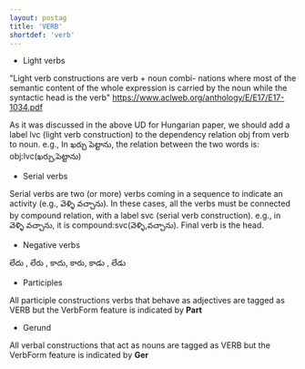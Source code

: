 ```yaml
---
layout: postag
title: 'VERB'
shortdef: 'verb'
---
```




* Light verbs

"Light verb constructions are verb + noun combi-
nations where most of the semantic content of the
whole expression is carried by the noun while the
syntactic head is the verb"
https://www.aclweb.org/anthology/E/E17/E17-1034.pdf

As it was discussed in the above UD for Hungarian paper, we should add a label lvc (light verb construction) to the dependency relation obj from verb to noun. e.g., In ఖర్చు పెట్టాను, the relation between the two words is: obj:lvc(ఖర్చు,పెట్టాను)

* Serial verbs

Serial verbs are two (or more) verbs coming in a sequence to indicate an activity (e.g., వెళ్ళి వచ్చాను). In these cases, all the verbs must be connected by compound relation, with a label svc (serial verb construction). e.g., in వెళ్ళి వచ్చాను, it is compound:svc(వెళ్ళి,వచ్చాను). Final verb is the head. 

* Negative verbs

లేదు , లేరు , కాదు, కారు, కాడు , లేడు 

* Participles

All participle constructions verbs that behave as adjectives are tagged as VERB but the VerbForm feature is indicated by **Part**

* Gerund

All verbal constructions that act as nouns are tagged as VERB but the VerbForm feature is indicated by **Ger**
